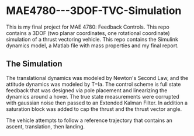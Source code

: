 # MAE4780---3DOF-TVC-Simulation
This is my final project for MAE 4780: Feedback Controls. This repo contains a 3DOF (two planar coordinates, one rotational coordinate)
simulation of a thrust vectoring vehicle. This repo contains the Simulink dynamics model, a Matlab file with mass properties and my
final report.

## The Simulation
The translational dynamics was modeled by Newton's Second Law, and the attitude dynamics was modeled by T=Ia.
The control scheme is full state feedback that was designed via pole placement and linearizing the dynamics around
a hover. The true state measurements were corrupted with gaussian noise then passed to an Extended Kalman Filter. In addition
a saturation block was added to cap the thrust and the thrust vector angle.

The vehicle attempts to follow a reference trajectory that contains an ascent, translation, then landing.
